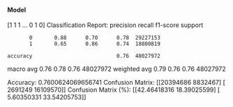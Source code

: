 #### Model
[1 1 1 ... 0 1 0]
Classification Report:
              precision    recall  f1-score   support

           0       0.88      0.70      0.78  29227153
           1       0.65      0.86      0.74  18800819

    accuracy                           0.76  48027972
   macro avg       0.76      0.78      0.76  48027972
weighted avg       0.79      0.76      0.76  48027972

Accuracy: 0.7600624069656741
Confusion Matrix:
[[20394686  8832467]
 [ 2691249 16109570]]
Confusion Matrix (%):
[[42.46418316 18.39025599]
 [ 5.60350331 33.54205753]]
